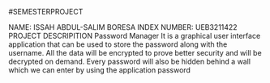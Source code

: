 #SEMESTERPROJECT

NAME: ISSAH ABDUL-SALIM BORESA
INDEX NUMBER: UEB3211422
                  PROJECT DESCRIPITION
Password Manager
It is a graphical user interface application that can be used to store the password 
along with the username. All the data will be encrypted to prove better security 
and will be decrypted on demand. Every password will also be hidden behind a 
wall which we can enter by using the application password
